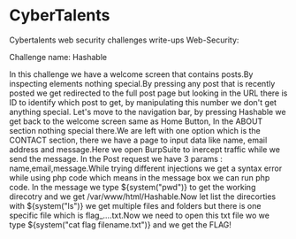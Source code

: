# CyberTalents

Cybertalents web security challenges write-ups
Web-Security:

Challenge name: Hashable

In this challenge we have a welcome screen that contains posts.By inspecting elements nothing special.By pressing any post that is recently posted we get redirected to the full post page but looking in the URL there is ID to identify which post to get, by manipulating this number we don't get anything special. Let's move to the navigation bar, by pressing Hashable we get back to the welcome screen same as Home Button, In the ABOUT section nothing special there.We are left with one option which is the CONTACT section, there we have a page to input data like name, email address and message.Here we open BurpSuite to inercept traffic while we send the message.
In the Post request we have 3 params : name,email,message.While trying different injections we get a syntax error while using php code which means in the message box we can run php code. In the message we type ${system("pwd")} to get the working direcotry and we get /var/www/html/Hashable.Now let list the direcorties with ${system("ls")} we get multiple files and folders but there is one specific file which is flag\_....txt.Now we need to open this txt file wo we type ${system("cat flag filename.txt")} and we get the FLAG!
